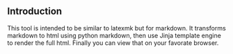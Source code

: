 ## Introduction

This tool is intended to be similar to latexmk but for markdown. It transforms
markdown to html using python markdown, then use Jinja template engine to render
the full html. Finally you can view that on your favorate browser.

